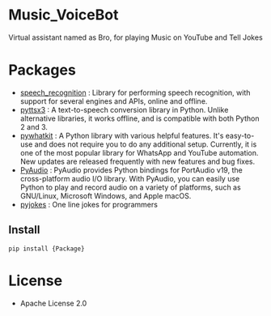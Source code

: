 # Music_VoiceBot

Virtual assistant named as Bro, for playing Music on YouTube and Tell Jokes

# Packages

- [speech_recognition](https://pypi.org/project/SpeechRecognition/) : Library for performing speech recognition, with support for several engines and APIs, online and offline.
- [pyttsx3](https://pypi.org/project/pyttsx3/) : A text-to-speech conversion library in Python. Unlike alternative libraries, it works offline, and is compatible with both Python 2 and 3.
- [pywhatkit](https://pypi.org/project/pywhatkit/) : A Python library with various helpful features. It's easy-to-use and does not require you to do any additional setup. Currently, it is one of the most popular library for WhatsApp and YouTube automation. New updates are released frequently with new features and bug fixes.
- [PyAudio](https://pypi.org/project/PyAudio/) : PyAudio provides Python bindings for PortAudio v19, the cross-platform audio I/O library. With PyAudio, you can easily use Python to play and record audio on a variety of platforms, such as GNU/Linux, Microsoft Windows, and Apple macOS.
- [pyjokes](https://pypi.org/project/pyjokes/) : One line jokes for programmers 

## Install

`pip install {Package}`

# License

- Apache License 2.0
